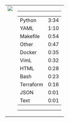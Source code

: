 
<table><tr>
<td valign="top">
  <img src="https://wakatime.com/share/@Aperture/0cd21d5d-ac4f-458d-9c71-d06f479c1297.png" />
</td>

<td valign="top">
  <hr>
  <table>
    <tr><td>Python</td><td>3:34</td></tr><tr><td>YAML</td><td>1:10</td></tr><tr><td>Makefile</td><td>0:54</td></tr><tr><td>Other</td><td>0:47</td></tr><tr><td>Docker</td><td>0:35</td></tr><tr><td>VimL</td><td>0:32</td></tr><tr><td>HTML</td><td>0:28</td></tr><tr><td>Bash</td><td>0:23</td></tr><tr><td>Terraform</td><td>0:16</td></tr><tr><td>JSON</td><td>0:01</td></tr><tr><td>Text</td><td>0:01</td></tr>
  </table>
  <hr>
</td>
</tr></table>

